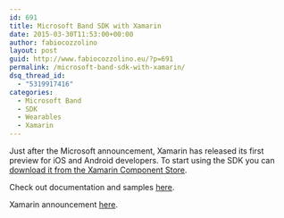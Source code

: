 ```yaml
---
id: 691
title: Microsoft Band SDK with Xamarin
date: 2015-03-30T11:53:00+00:00
author: fabiocozzolino
layout: post
guid: http://www.fabiocozzolino.eu/?p=691
permalink: /microsoft-band-sdk-with-xamarin/
dsq_thread_id:
  - "5319917416"
categories:
  - Microsoft Band
  - SDK
  - Wearables
  - Xamarin
---
```

<img class="alignright" src="https://i1.wp.com/blog.xamarin.com/wp-content/uploads/2015/03/band-image-300x203.png?resize=229%2C155" alt="" data-recalc-dims="1" />Just after the Microsoft announcement, Xamarin has released its first preview for iOS and Android developers. To start using the SDK you can [download it from the Xamarin Component Store](https://components.xamarin.com/view/microsoft-band-sdk).

Check out documentation and samples [here](https://github.com/mattleibow/Microsoft-Band-SDK-Bindings/tree/master/Demos/Microsoft.Band.Sample).

Xamarin announcement [here](http://blog.xamarin.com/microsoft-band-sdk-now-available/).
